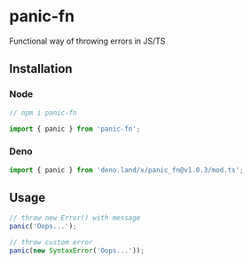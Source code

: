 # panic-fn
Functional way of throwing errors in JS/TS

## Installation

### Node
```js
// npm i panic-fn

import { panic } from 'panic-fn';
```

### Deno
```js
import { panic } from 'deno.land/x/panic_fn@v1.0.3/mod.ts';
```


## Usage
```js
// throw new Error() with message
panic('Oops...');

// throw custom error
panic(new SyntaxError('Oops...'));
```
